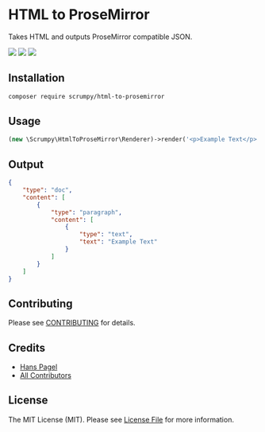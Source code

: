 # HTML to ProseMirror

Takes HTML and outputs ProseMirror compatible JSON.

[![](https://img.shields.io/packagist/v/scrumpy/html-to-prosemirror.svg)](https://packagist.org/packages/scrumpy/html-to-prosemirror)
[![](https://img.shields.io/packagist/dt/scrumpy/html-to-prosemirror.svg)](https://packagist.org/packages/scrumpy/html-to-prosemirror)
[![](https://api.travis-ci.org/scrumpy/html-to-prosemirror.svg?branch=master)](https://travis-ci.org/scrumpy/html-to-prosemirror)

## Installation

```bash
composer require scrumpy/html-to-prosemirror
```

## Usage

```php
(new \Scrumpy\HtmlToProseMirror\Renderer)->render('<p>Example Text</p>')
```

## Output

```json
{
    "type": "doc",
    "content": [
        {
            "type": "paragraph",
            "content": [
                {
                    "type": "text",
                    "text": "Example Text"
                }
            ]
        }
    ]
}
```

## Contributing

Please see [CONTRIBUTING](CONTRIBUTING.md) for details.

## Credits

- [Hans Pagel](https://github.com/hanspagel)
- [All Contributors](../../contributors)

## License

The MIT License (MIT). Please see [License File](LICENSE.md) for more information.
